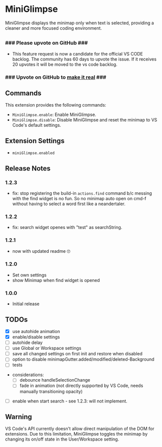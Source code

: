 # MiniGlimpse

MiniGlimpse displays the minimap only when text is selected, providing a cleaner and more focused coding environment.

##
##
##
### ### Please upvote on GitHub ### ###
* This feature request is now a candidate for the official VS CODE backlog. The community has 60 days to upvote the issue. If it receives 20 upvotes it will be moved to the vs code backlog.
### ### Upvote on GitHub to [make it real](https://github.com/microsoft/vscode/issues/232011) ### ###

##
##
##
## Commands

This extension provides the following commands:

* `MiniGlimpse.enable`: Enable MiniGlimpse.
* `MiniGlimpse.disable`: Disable MiniGlimpse and reset the minimap to VS Code's default settings.


## Extension Settings

* `miniGlimpse.enabled`


## Release Notes

### 1.2.3
* fix: stop registering the build-in `actions.find` command b/c messing with the find widget is no fun.
So no minimap auto open on cmd-f without having to select a word first like a neandertaler.

### 1.2.2
* fix: search widget openes with "test" as searchString.

### 1.2.1
* now with updated readme :roll_eyes:

### 1.2.0
* Set own settings
* show Minimap when find widget is opened

### 1.0.0
* Initial release



## TODOs

* [x] use autohide animation
* [x] enable/disable settings
* [ ] autohide delay
* [ ] use Global or Workspace settings
* [ ] save all changed settings on first init and restore when disabled
* [ ] option to disable minimapGutter.added/modified/deleted-Background
* [ ] tests

* considerations:
    * [ ] debounce handleSelectionChange
    * [ ] fade in animation (not directly supported by VS Code, needs manually transitioning opacity)

* [ ] enable when start search - see 1.2.3: will not implement.

## Warning

VS Code's API currently doesn't allow direct manipulation of the DOM for extensions.
Due to this limitation, MiniGlimpse toggles the minimap by changing its on/off state in the User/Workspace setting.